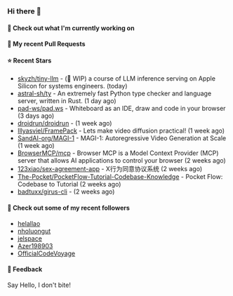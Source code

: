 ### Hi there 👋

#### 👷 Check out what I'm currently working on

#### 🔨 My recent Pull Requests


#### ⭐ Recent Stars

- [skyzh/tiny-llm](https://github.com/skyzh/tiny-llm) - (🚧 WIP) a course of LLM inference serving on Apple Silicon for systems engineers. (today)
- [astral-sh/ty](https://github.com/astral-sh/ty) - An extremely fast Python type checker and language server, written in Rust. (1 day ago)
- [pad-ws/pad.ws](https://github.com/pad-ws/pad.ws) - Whiteboard as an IDE, draw and code in your browser (3 days ago)
- [droidrun/droidrun](https://github.com/droidrun/droidrun) -  (1 week ago)
- [lllyasviel/FramePack](https://github.com/lllyasviel/FramePack) - Lets make video diffusion practical! (1 week ago)
- [SandAI-org/MAGI-1](https://github.com/SandAI-org/MAGI-1) - MAGI-1: Autoregressive Video Generation at Scale (1 week ago)
- [BrowserMCP/mcp](https://github.com/BrowserMCP/mcp) - Browser MCP is a Model Context Provider (MCP) server that allows AI applications to control your browser (2 weeks ago)
- [123xiao/sex-agreement-app](https://github.com/123xiao/sex-agreement-app) - X行为同意协议系统 (2 weeks ago)
- [The-Pocket/PocketFlow-Tutorial-Codebase-Knowledge](https://github.com/The-Pocket/PocketFlow-Tutorial-Codebase-Knowledge) - Pocket Flow: Codebase to Tutorial (2 weeks ago)
- [badtuxx/girus-cli](https://github.com/badtuxx/girus-cli) -  (2 weeks ago)

#### 👯 Check out some of my recent followers

- [helallao](https://github.com/helallao)
- [nholuongut](https://github.com/nholuongut)
- [jelspace](https://github.com/jelspace)
- [Azer198903](https://github.com/Azer198903)
- [OfficialCodeVoyage](https://github.com/OfficialCodeVoyage)

#### 💬 Feedback

Say Hello, I don't bite!
